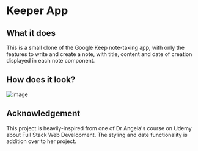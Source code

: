 # Keeper App
## What it does
This is a small clone of the Google Keep note-taking app, with only the features to write and create a note, with title, content and date of creation displayed in each note component.
## How does it look?
![image](https://github.com/quick-fox-03/keeper-react-app/assets/113131729/27c92e61-739e-47c7-9f40-d25b8f261cc6)
## Acknowledgement
This project is heavily-inspired from one of Dr Angela's course on Udemy about Full Stack Web Development. The styling and date functionality is addition over to her project.
